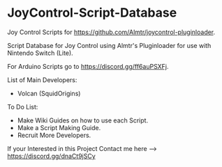 # JoyControl-Script-Database
Joy Control Scripts for https://github.com/Almtr/joycontrol-pluginloader.

Script Database for Joy Control using Almtr's Pluginloader for use with Nintendo Switch (Lite).

For Arduino Scripts go to https://discord.gg/ff6auPSXFj.

List of Main Developers:

- Volcan (SquidOrigins)

To Do List:

- Make Wiki Guides on how to use each Script.
- Make a Script Making Guide.
- Recruit More Developers.



If your Interested in this Project Contact me here --> https://discord.gg/dnaCt9jSCy
